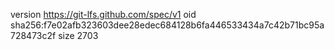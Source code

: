 version https://git-lfs.github.com/spec/v1
oid sha256:f7e02afb323603dee28edec684128b6fa446533434a7c42b71bc95a728473c2f
size 2703

